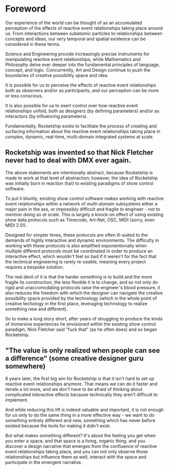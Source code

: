 # Foreword

Our experience of the world can be thought of as an accumulated perception of the effects of reactive event relationships taking place around us. From interactions between subatomic particles to relationships between concepts and ideas, our very temporal and spatial existence can be considered in these terms. 

Science and Engineering provide increasingly precise instruments for manipulating reactive event relationships, while Mathematics and Philosophy delve ever deeper into the fundamental principles of language, concept, and logic. Concurrently, Art and Design continue to push the boundaries of creative possibility space and idea.

It is possible for us to perceive the effects of reactive event relationships both as observers and/or as participants, and our perception can be more or less conscious.  

It is also possible for us to exert control over how reactive event relationships unfold, both as designers (by defining parameters) and/or as interactors (by influencing parameters).

Fundamentally, Rocketship exists to facilitate the process of creating and surfacing information about the reactive event relationships taking place in complex, dynamic, real-time, multi-domain integrated systems at scale. 

## Rocketship was invented so that Nick Fletcher never had to deal with DMX ever again.

The above statements are intentionally abstract, because Rocketship is made to work at that level of abstraction; however, the idea of Rocketship was initially born in reaction (ha!) to existing paradigms of show control software. 

To put it bluntly, existing show control software makes working with reactive event relationships within a network of *multi-domain* subsystems either a major pain in the ass, or impossibly difficult and fragile to engineer - not to mention doing so *at scale*. This is largely a knock-on effect of using existing show data protocols such as Timecode, Art-Net, OSC, MIDI (sorry, even MIDI 2.0!). 

Designed for simpler times, these protocols are often ill-suited to the demands of highly interactive and dynamic environments. The difficulty in working with these protocols is also amplified exponentionally when multiple different protocols must be coordinated in order to produce an interactive effect, which wouldn't feel so bad if it weren't for the fact that the technical engineering is rarely re-usable, meaning every project requires a bespoke solution. 

The real devil of it is that the harder something is to build and the more fragile its construction, the less flexible it is to change, and so not only do rigid and unaccomodating protocols raise the engineer's blood pressure, it also reduces the freedom with which the designer can navigate the creative possibility space provided by the technology (which is the whole point of creative techology in the first place, leveraging technology to realize something new and different).

So to make a long story short, after years of struggling to produce the kinds of immersive experiences he envisioned within the existing show control paradigm, Nick Fletcher said "fuck that" (as he often does) and so began Rocketship.

## "The value is only realized when people can see a difference" (some creative designer guru somewhere)

6 years later, the first big win for Rocketship is that it isn't hard to set up reactive event relationships anymore. That means we can do it faster and iterate a lot more, and we don't have to be afraid of thinking about complicated interactive effects because technically they aren't difficult to implement.

And while reducing this lift is indeed valuable and important, it is not enough for us only to do the same thing in a more effective way - we want to do something entirely different and new, something which has never before existed because the tools for making it didn't exist. 

But what makes something different? It's about the feeling you get when you enter a space, and that space is a living, organic thing, and you discover a design narrative that emerges from the confluence of reactive event relationships taking place, and you can not only observe those relationships but influence them as well, interact with the space and participate in the emergent narrative.